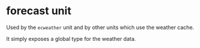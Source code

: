 # forecast unit

Used by the `ecweather` unit and by other units which use the weather cache.

It simply exposes a global type for the weather data.
